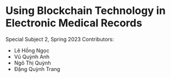 # Using Blockchain Technology in Electronic Medical Records
Special Subject 2, Spring 2023
Contributors:
+ Lê Hồng Ngọc
+ Vũ Quỳnh Anh
+ Ngô Thị Quỳnh
+ Đặng Quỳnh Trang 
